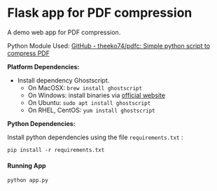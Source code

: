 # Flask app for PDF compression

A demo web app for PDF compression.

Python Module Used: [GitHub - theeko74/pdfc: Simple python script to compress PDF](https://github.com/theeko74/pdfc)

**Platform Dependencies:**

- Install dependency Ghostscript. 
  - On MacOSX: `brew install ghostscript` 
  - On Windows: install binaries via [official website]([https://www.ghostscript.com/](https://www.ghostscript.com/))
  - On Ubuntu:  `sudo apt install ghostscript`
  - On RHEL, CentOS: `yum install ghostscript`

**Python Dependencies:**

Install python dependencies using the file `requirements.txt` :

`pip install -r requirements.txt`

#### Running App

`python app.py`
